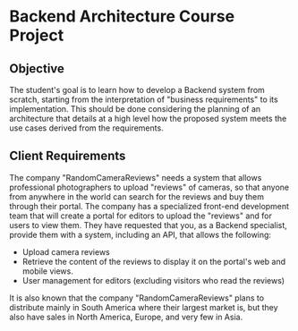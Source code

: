 # Backend Architecture Course Project

## Objective
The student's goal is to learn how to develop a Backend system from scratch, starting from the interpretation of "business requirements" to its implementation. This should be done considering the planning of an architecture that details at a high level how the proposed system meets the use cases derived from the requirements.

## Client Requirements

The company "RandomCameraReviews" needs a system that allows professional photographers to upload "reviews" of cameras, so that anyone from anywhere in the world can search for the reviews and buy them through their portal.
The company has a specialized front-end development team that will create a portal for editors to upload the "reviews" and for users to view them. They have requested that you, as a Backend specialist, provide them with a system, including an API, that allows the following:

* Upload camera reviews
* Retrieve the content of the reviews to display it on the portal's web and mobile views.
* User management for editors (excluding visitors who read the reviews)

It is also known that the company "RandomCameraReviews" plans to distribute mainly in South America where their largest market is, but they also have sales in North America, Europe, and very few in Asia.